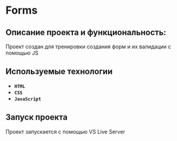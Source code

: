 # Forms

## Описание проекта и функциональность:

Проект создан для тренировки создания форм и их валидации с помощью JS

## Используемые технологии

* __`HTML`__
* __`CSS`__
* __`JavaScript`__

## Запуск проекта
Проект запускается с помощью VS Live Server
